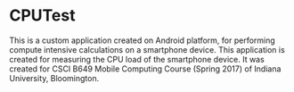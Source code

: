 # CPUTest
This is a custom application created on Android platform, for performing compute intensive calculations on a smartphone device.
This application is created for measuring the CPU load of the smartphone device.
It was created for CSCI B649 Mobile Computing Course (Spring 2017) of Indiana University, Bloomington.

